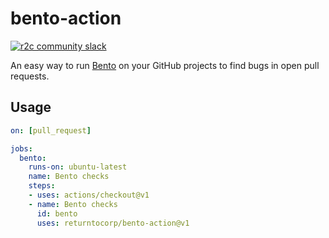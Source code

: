 # bento-action

[![r2c community slack](https://img.shields.io/badge/r2c_slack-join-brightgreen?style=for-the-badge&logo=slack&labelColor=4A154B)](https://join.slack.com/t/r2c-community/shared_invite/enQtNjU0NDYzMjAwODY4LWE3NTg1MGNhYTAwMzk5ZGRhMjQ2MzVhNGJiZjI1ZWQ0NjQ2YWI4ZGY3OGViMGJjNzA4ODQ3MjEzOWExNjZlNTA)

An easy way to run [Bento](https://github.com/returntocorp/bento) on your GitHub projects
to find bugs in open pull requests.

## Usage

```yaml
on: [pull_request]

jobs:
  bento:
    runs-on: ubuntu-latest
    name: Bento checks
    steps:
    - uses: actions/checkout@v1
    - name: Bento checks
      id: bento
      uses: returntocorp/bento-action@v1
```